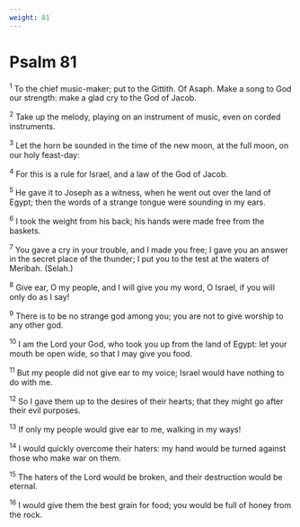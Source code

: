 ```yaml
---
weight: 81
---
```


# Psalm 81

<sup>1</sup> To the chief music-maker; put to the Gittith. Of Asaph. Make a song to God our strength: make a glad cry to the God of Jacob. 

<sup>2</sup> Take up the melody, playing on an instrument of music, even on corded instruments. 

<sup>3</sup> Let the horn be sounded in the time of the new moon, at the full moon, on our holy feast-day: 

<sup>4</sup> For this is a rule for Israel, and a law of the God of Jacob. 

<sup>5</sup> He gave it to Joseph as a witness, when he went out over the land of Egypt; then the words of a strange tongue were sounding in my ears. 

<sup>6</sup> I took the weight from his back; his hands were made free from the baskets. 

<sup>7</sup> You gave a cry in your trouble, and I made you free; I gave you an answer in the secret place of the thunder; I put you to the test at the waters of Meribah. (Selah.) 

<sup>8</sup> Give ear, O my people, and I will give you my word, O Israel, if you will only do as I say! 

<sup>9</sup> There is to be no strange god among you; you are not to give worship to any other god. 

<sup>10</sup> I am the Lord your God, who took you up from the land of Egypt: let your mouth be open wide, so that I may give you food. 

<sup>11</sup> But my people did not give ear to my voice; Israel would have nothing to do with me. 

<sup>12</sup> So I gave them up to the desires of their hearts; that they might go after their evil purposes. 

<sup>13</sup> If only my people would give ear to me, walking in my ways! 

<sup>14</sup> I would quickly overcome their haters: my hand would be turned against those who make war on them. 

<sup>15</sup> The haters of the Lord would be broken, and their destruction would be eternal. 

<sup>16</sup> I would give them the best grain for food; you would be full of honey from the rock. 


